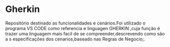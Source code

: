 # Gherkin
Repositório destinado as funcionalidades e cenários.Foi utilizado o programa VS CODE como referencia e linguagen GHERKIN ,cuja função é trazer uma linguagem mais facil de se compreender,descrevendo como são a s especificações dos cenarios,baseado nas Regras de Negocio;.
